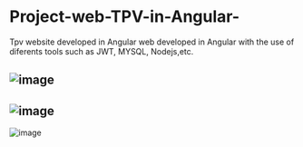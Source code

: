 # Project-web-TPV-in-Angular-
Tpv website  developed in Angular
web developed in Angular with the use of diferents tools such as JWT, MYSQL, Nodejs,etc. 

![image](https://user-images.githubusercontent.com/75455500/166306280-8e9fdb27-4ee7-4cba-beb4-dbaa9e4c9720.png)
-----------------------------------------------------------------------------------------------------------------
![image](https://user-images.githubusercontent.com/75455500/166306430-3dc7b6ed-7c5e-46e1-8122-e684b7213152.png)
-----------------------------------------------------------------------------------------------------------------
![image](https://user-images.githubusercontent.com/75455500/166306521-5249aa93-add4-4f28-87da-cd12b7dfd2e4.png)
